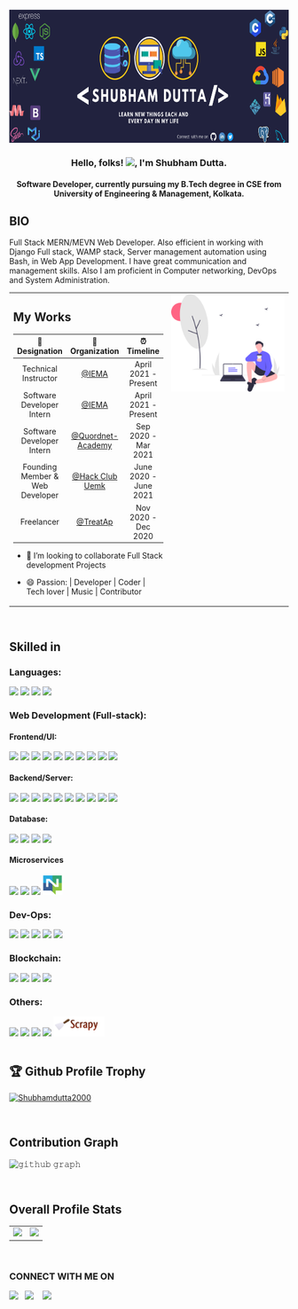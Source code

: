 <img src="./images/header.png" height="240" width="100%"></a>

<h3 align="center">Hello, folks! <img src="https://raw.githubusercontent.com/MartinHeinz/MartinHeinz/master/wave.gif" width="30px">, I'm Shubham Dutta. </h3>

<h4 align="center"> Software Developer, currently pursuing my B.Tech degree in CSE from University of Engineering & Management, Kolkata. </h4>

## BIO

Full Stack MERN/MEVN Web Developer. Also efficient in working with Django Full stack, WAMP stack, Server management automation using Bash, in Web App Development. I have great communication and management skills. Also I am proficient in Computer networking, DevOps and System Administration.
<br />

<table style="border: none">
  <tr >
  <td width="42%">

## My Works

|      💼 Designation       |                             🏢Organization                              |      ⏰Timeline      |
| :-----------------------: | :---------------------------------------------------------------------: | :------------------: |
|   Technical Instructor    |                      [@IEMA](https://iemlabs.com)                       | April 2021 - Present |
|   Software Developer Intern    |                      [@IEMA](https://iemlabs.com)                       | April 2021 - Present |
| Software Developer Intern | [@Quordnet-Academy](https://www.linkedin.com/company/quordnet-academy/) | Sep 2020 - Mar 2021  |
| Founding Member & Web Developer | [@Hack Club Uemk](https://www.linkedin.com/company/hackclubuemk/) | June 2020 - June 2021 |
| Freelancer | [@TreatAp]() | Nov 2020 - Dec 2020 |

- 👯 I’m looking to collaborate Full Stack development Projects
- 😄 Passion: | Developer | Coder | Tech lover | Music | Contributor

  </td>
  
  <td width="58%" valign="top">
  <img align="right" src="./images/work2.svg" />
  </td>
  </tr>
</table>

<br />

## Skilled in

### Languages:

<div>
<img src="https://cdn.iconscout.com/icon/free/png-512/c-programming-569564.png" height="30">
<img src="https://miro.medium.com/max/1200/1*Wd5q3FM1ne7y8y1Xojh-8g.png" height="30">
<img src="https://blog.canadianwebhosting.com/wp-content/uploads/2018/04/javascript-logo.png" height="30">
<img src="https://seeklogo.com/images/P/python-logo-A32636CAA3-seeklogo.com.png" height="30">
</div>

### Web Development (Full-stack):

#### Frontend/UI:

<div>
<img src="https://d2eip9sf3oo6c2.cloudfront.net/tags/images/000/000/184/landscape/html5.png" height="30">
<img src="https://technologyoutfitter.com/wp-content/uploads/2020/07/css-118-569410.png" height="30">
<img src="https://img.icons8.com/color/452/bootstrap.png" height="30">
<img src="https://avatars.githubusercontent.com/u/70142?s=200&v=4" height="36">
<img src="https://upload.wikimedia.org/wikipedia/commons/thumb/a/a7/React-icon.svg/1200px-React-icon.svg.png" height="30">
<img src="https://brandslogos.com/wp-content/uploads/images/redux-logo-vector.svg" height="30">
<img src="https://avatars.githubusercontent.com/u/6128107?s=200&v=4" height="36">
<img src="https://cdn.worldvectorlogo.com/logos/angular-icon.svg" height="30">
<img src="https://upload.wikimedia.org/wikipedia/commons/thumb/a/a1/AJAX_logo_by_gengns.svg/1200px-AJAX_logo_by_gengns.svg.png" height="30">
<img src="https://camo.githubusercontent.com/92ec9eb7eeab7db4f5919e3205918918c42e6772562afb4112a2909c1aaaa875/68747470733a2f2f6173736574732e76657263656c2e636f6d2f696d6167652f75706c6f61642f76313630373535343338352f7265706f7369746f726965732f6e6578742d6a732f6e6578742d6c6f676f2e706e67" height="36"> 
</div>

#### Backend/Server:

<div>
<img src="https://cdn.iconscout.com/icon/free/png-512/node-js-1174925.png" height="36">
<img src="https://encrypted-tbn0.gstatic.com/images?q=tbn:ANd9GcR0syl-pMTbiJQw4yW4R0Ll8A3a-K8jAw2M_Q&usqp=CAU" height="30">
<img src="https://encrypted-tbn0.gstatic.com/images?q=tbn:ANd9GcT8ZPGP8pUjV05Vjq1JYNSgAN22HhW_AOfnYA&usqp=CAU" height="30">
<img src="https://raw.githubusercontent.com/soumyadip007/soumyadip007/master/img/web/security/jwt.png" height="36">
<img src="https://raw.githubusercontent.com/soumyadip007/soumyadip007/master/img/web/security/oauth.png" height="36">
<img src="https://miro.medium.com/max/400/1*YI1tt4kGzvea-v4dAhZ90w.png" height="30">
<img src="https://www.perceptionsystem.com/wp-content/uploads/2020/12/php-plain.svg" height="30" />
<img src="https://upload.wikimedia.org/wikipedia/commons/thumb/7/75/Django_logo.svg/1920px-Django_logo.svg.png" height="30">
<img src="https://snmpcenter.com/wp-content/uploads/2016/10/RESTful-API-logo-for-light-bg.png" height="30">
<img src="https://camo.githubusercontent.com/86d9ca3437f5034da052cf0fd398299292aab0e4479b58c20f2fc37dd8ccbe05/68747470733a2f2f666173746170692e7469616e676f6c6f2e636f6d2f696d672f6c6f676f2d6d617267696e2f6c6f676f2d7465616c2e706e67" height="36">
</div>

#### Database:

<div>
<img src="https://download.logo.wine/logo/MySQL/MySQL-Logo.wine.png" height="40">
<img src="https://img.icons8.com/color/452/mongodb.png" height="39">
<img src="https://raw.githubusercontent.com/soumyadip007/soumyadip007/master/img/db/redis.png" height="36">
<img src="https://w7.pngwing.com/pngs/559/367/png-transparent-postgresql-object-relational-database-oracle-database-freebsd-icon-text-logo-head.png" height="30">
</div>


#### Microservices

<div>
<img src="https://raw.githubusercontent.com/soumyadip007/soumyadip007/master/img/web/ms/rest.png" height="36">
<img src="https://raw.githubusercontent.com/soumyadip007/soumyadip007/master/img/web/ms/elastic.png" height="36">
<img src="https://avatars.githubusercontent.com/u/96669?s=200&v=4" height="36">
<img src="https://raw.githubusercontent.com/docker-library/docs/ad703934a62fabf54452755c8486698ff6fc5cc2/nats-streaming/logo.png" height="36">
 
### Dev-Ops:

<div>
<img src="https://github.com/Subhampreet/Subhampreet/blob/master/logos/git.png?raw=true" height="36">
<img src="https://github.githubassets.com/images/modules/logos_page/GitHub-Mark.png" height="30">
<img src="https://www.gstatic.com/devrel-devsite/prod/v2210075187f059b839246c2c03840474501c3c6024a99fb78f6293c1b4c0f664/firebase/images/touchicon-180.png" height="30">
<img src="https://avatars.githubusercontent.com/u/5429470?s=200&v=4" height="36">
<img src="https://avatars.githubusercontent.com/u/13629408?s=200&v=4" height="36">
</div>
 
### Blockchain:
<img src="https://user-images.githubusercontent.com/62681943/138570714-3318bf9a-88c8-4e4c-8861-e34d7cccbfa9.png?raw=true" height=48 >
<img src="https://user-images.githubusercontent.com/62681943/138570862-3e6be8b6-1f32-4279-ad8c-36726a46970f.png?raw=true" height=44 >
<img src="https://user-images.githubusercontent.com/62681943/138570921-cf4d7b92-6413-4a9f-92a0-5ae36a20921f.png?raw=true" height=44 >
<img src="https://user-images.githubusercontent.com/62681943/138570961-38dec7bc-5f15-4f09-849a-2f73f0f7cfd7.png?raw=true" height=44 >


### Others:

<div>
<img src="https://www.chaijs.com/img/chai-logo.png" height="30">
<img src="https://cldup.com/xFVFxOioAU.svg" height="30">
<img src="https://d2eip9sf3oo6c2.cloudfront.net/tags/images/000/000/940/full/jestlogo.png" height="36">
<img src="https://avatars.githubusercontent.com/u/983927?s=200&v=4" height="36">
<img src="https://github.com/scrapy/scrapy/blob/master/artwork/scrapy-logo.jpg" height="36">
</div>

<br />

## 🏆 Github Profile Trophy </h2>

<p align="left"> <a href="https://github.com/ryo-ma/github-profile-trophy"><img src="https://github-profile-trophy.vercel.app/?username=Shubhamdutta2000&theme=dracula" alt="Shubhamdutta2000" /></a> </p>

<br />

## Contribution Graph

![𝚐𝚒𝚝𝚑𝚞𝚋 𝚐𝚛𝚊𝚙𝚑](https://activity-graph.herokuapp.com/graph?username=Shubhamdutta2000&theme=react-dark&hide_border=true&area=true)

<br />

## Overall Profile Stats

<table>
  <tr >
      <td align="right" valign="top">
        <img src="https://github-readme-stats.vercel.app/api/?username=Shubhamdutta2000&count_private=true&theme=merko&show_icons=true&hide=prs" style="vertical-align: top;" />
    </td>
    <td valign="top">
      <img src="https://github-readme-stats.vercel.app/api/top-langs/?username=Shubhamdutta2000&layout=compact&theme=merko" />
    </td>

  </tr>
</table>

<br />

### CONNECT WITH ME ON

<p align="left">
    <a href="https://www.linkedin.com/in/shubham-dutta-b342691a6/"><img height="30" src="https://dwglogo.com/wp-content/uploads/2020/06/Linkedin_symbol_transparent.png"></a>&nbsp;&nbsp;
    <a href="https://twitter.com/Shubham_dutta15"><img height="30" src="https://seeklogo.com/images/T/twitter-2012-positive-logo-916EDF1309-seeklogo.com.png"></a>
    &nbsp;&nbsp;
    <a href="https://github.com/Shubhamdutta2000"><img height="30" src="https://image.flaticon.com/icons/png/512/25/25231.png"></a>
    &nbsp;&nbsp;
</p>
